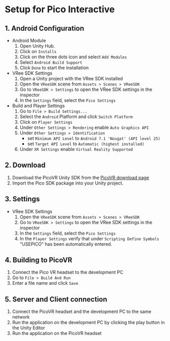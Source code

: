 # Setup for Pico Interactive

## 1. Android Configuration

- Android Module
  1. Open Unity Hub.
  1. Click on `Installs`
  1. Click on the three dots icon and select `Add Modules`
  1. Select `Android Build Support`
  1. Click `Done` to start the installation
- VRee SDK Settings
  1. Open a Unity project with the VRee SDK installed
  1. Open the `VReeSDK` scene from `Assets > Scenes > VReeSDK`
  1. Go to `VReeSDK > Settings` to open the VRee SDK settings in the inspector
  1. In the `Settings` field, select the `Pico Settings`
- Build and Player Settings
  1. Go to `File > Build Settings...`
  1. Select the `Android` Platform and click `Switch Platform`
  1. Click on `Player Settings`
  1. Under `Other Settings > Rendering` enable `Auto Graphics API`
  1. Under `Other Settings > Identification`
     - set `Minimum API Level` to `Android 7.1 'Nougat' (API level 25)`
     - set `Target API Level` to `Automatic (highest installed)`
  1. Under `XR Settings` enable `Virtual Reality Supported`

## 2. Download
  1. Download the PicoVR Unity SDK from the [PicoVR download page](https://developer.pico-interactive.com/sdk "PicoVR Unity SDK download page")
  1. Import the Pico SDK package into your Unity project.

## 3. Settings

- VRee SDK Settings
  1. Open the `VReeSDK` scene from `Assets > Scenes > VReeSDK`
  1. Go to `VReeSDK > Settings` to open the VRee SDK settings in the inspector
  1. In the `Settings` field, select the `Pico Settings`
  1. In the `Player Settings` verify that under `Scripting Define Symbols` "USEPICO" has been automatically entered.

## 4. Building to PicoVR

1. Connect the Pico VR headset to the development PC
1. Go to `File > Build And Run`
1. Enter a file name and click `Save`

## 5. Server and Client connection

1. Connect the PicoVR headset and the development PC to the same network
2. Run the application on the development PC by clicking the play button in the Unity Editor
3. Run the application on the PicoVR headset
